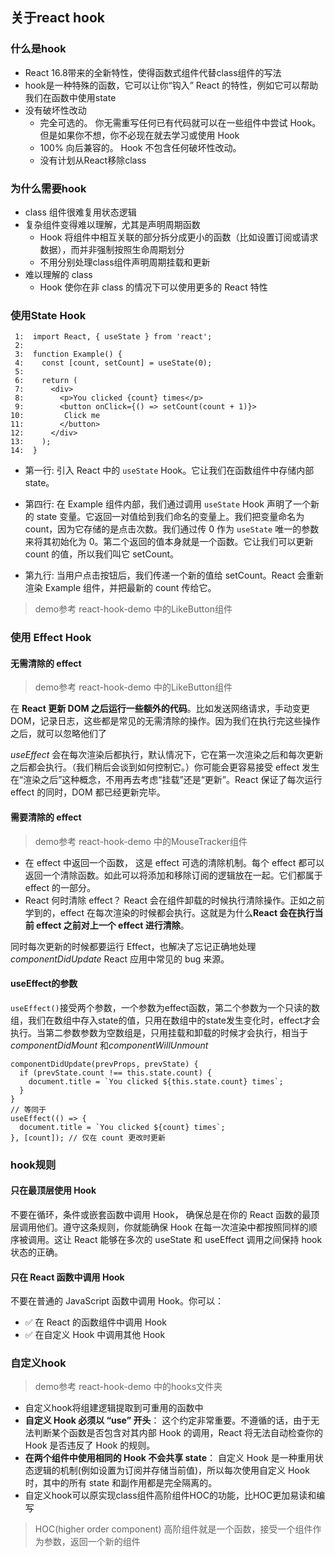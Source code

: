 ## 关于react hook

### 什么是hook

-  React 16.8带来的全新特性，使得函数式组件代替class组件的写法
-  hook是一种特殊的函数，它可以让你“钩入” React 的特性，例如它可以帮助我们在函数中使用state
-  没有破坏性改动
    - 完全可选的。 你无需重写任何已有代码就可以在一些组件中尝试 Hook。但是如果你不想，你不必现在就去学习或使用 Hook
    - 100% 向后兼容的。 Hook 不包含任何破坏性改动。
    - 没有计划从React移除class

###  为什么需要hook

- class 组件很难复用状态逻辑
- 复杂组件变得难以理解，尤其是声明周期函数
   - Hook 将组件中相互关联的部分拆分成更小的函数（比如设置订阅或请求数据），而并非强制按照生命周期划分
   - 不用分别处理class组件声明周期挂载和更新
- 难以理解的 class
   - Hook 使你在非 class 的情况下可以使用更多的 React 特性
  
### 使用State Hook 

```
 1:  import React, { useState } from 'react';
 2:
 3:  function Example() {
 4:    const [count, setCount] = useState(0);
 5:
 6:    return (
 7:      <div>
 8:        <p>You clicked {count} times</p>
 9:        <button onClick={() => setCount(count + 1)}>
10:         Click me
11:        </button>
12:      </div>
13:    );
14:  }
```

- 第一行: 引入 React 中的 `useState` Hook。它让我们在函数组件中存储内部 state。

- 第四行: 在 Example 组件内部，我们通过调用 `useState` Hook 声明了一个新的 state 变量。它返回一对值给到我们命名的变量上。我们把变量命名为 count，因为它存储的是点击次数。我们通过传 0 作为 `useState` 唯一的参数来将其初始化为 0。第二个返回的值本身就是一个函数。它让我们可以更新 count 的值，所以我们叫它 setCount。

- 第九行: 当用户点击按钮后，我们传递一个新的值给 setCount。React 会重新渲染 Example 组件，并把最新的 count 传给它。

> demo参考 react-hook-demo 中的LikeButton组件

### 使用 Effect Hook

#### 无需清除的 effect

> demo参考 react-hook-demo 中的LikeButton组件


在 **React 更新 DOM 之后运行一些额外的代码**。比如发送网络请求，手动变更 DOM，记录日志，这些都是常见的无需清除的操作。因为我们在执行完这些操作之后，就可以忽略他们了

*useEffect* 会在每次渲染后都执行，默认情况下，它在第一次渲染之后和每次更新之后都会执行。（我们稍后会谈到如何控制它。）你可能会更容易接受 effect 发生在“渲染之后”这种概念，不用再去考虑“挂载”还是“更新”。React 保证了每次运行 effect 的同时，DOM 都已经更新完毕。


#### 需要清除的 effect

> demo参考 react-hook-demo 中的MouseTracker组件

- 在 effect 中返回一个函数， 这是 effect 可选的清除机制。每个 effect 都可以返回一个清除函数。如此可以将添加和移除订阅的逻辑放在一起。它们都属于 effect 的一部分。
- React 何时清除 effect？ React 会在组件卸载的时候执行清除操作。正如之前学到的，effect 在每次渲染的时候都会执行。这就是为什么**React 会在执行当前 effect 之前对上一个 effect 进行清除**。

同时每次更新的时候都要运行 Effect，也解决了忘记正确地处理 *componentDidUpdate*  React 应用中常见的 bug 来源。

#### useEffect的参数

`useEffect()`接受两个参数，一个参数为effect函数，第二个参数为一个只读的数组，我们在数组中存入state的值，只用在数组中的state发生变化时，effect才会执行。当第二参数参数为空数组是，只用挂载和卸载的时候才会执行，相当于 *componentDidMount* 和*componentWillUnmount*

```
componentDidUpdate(prevProps, prevState) {
  if (prevState.count !== this.state.count) {
    document.title = `You clicked ${this.state.count} times`;
  }
}
// 等同于
useEffect(() => {
  document.title = `You clicked ${count} times`;
}, [count]); // 仅在 count 更改时更新

```

### hook规则

#### 只在最顶层使用 Hook

不要在循环，条件或嵌套函数中调用 Hook， 确保总是在你的 React 函数的最顶层调用他们。遵守这条规则，你就能确保 Hook 在每一次渲染中都按照同样的顺序被调用。这让 React 能够在多次的 useState 和 useEffect 调用之间保持 hook 状态的正确。

#### 只在 React 函数中调用 Hook

不要在普通的 JavaScript 函数中调用 Hook。你可以：

- ✅ 在 React 的函数组件中调用 Hook
- ✅ 在自定义 Hook 中调用其他 Hook

### 自定义hook

> demo参考 react-hook-demo 中的hooks文件夹

- 自定义hook将组建逻辑提取到可重用的函数中
- **自定义 Hook 必须以 “use” 开头**： 这个约定非常重要。不遵循的话，由于无法判断某个函数是否包含对其内部 Hook 的调用，React 将无法自动检查你的 Hook 是否违反了 Hook 的规则。
- **在两个组件中使用相同的 Hook 不会共享 state**： 自定义 Hook 是一种重用状态逻辑的机制(例如设置为订阅并存储当前值)，所以每次使用自定义 Hook 时，其中的所有 state 和副作用都是完全隔离的。
- 自定义hook可以原实现class组件高阶组件HOC的功能，比HOC更加易读和编写

> HOC(higher order component) 高阶组件就是一个函数，接受一个组件作为参数，返回一个新的组件 







